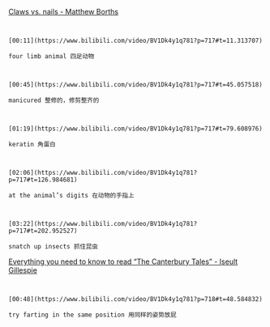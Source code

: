 [Claws vs. nails - Matthew Borths](https://www.bilibili.com/video/BV1Dk4y1q781?p=717)

```ad-note


[00:11](https://www.bilibili.com/video/BV1Dk4y1q781?p=717#t=11.313707)

four limb animal 四足动物

```

```ad-note


[00:45](https://www.bilibili.com/video/BV1Dk4y1q781?p=717#t=45.057518)

manicured 整修的，修剪整齐的

```

```ad-note


[01:19](https://www.bilibili.com/video/BV1Dk4y1q781?p=717#t=79.608976)

keratin 角蛋白

```

```ad-note


[02:06](https://www.bilibili.com/video/BV1Dk4y1q781?p=717#t=126.984681)

at the animal’s digits 在动物的手指上

```

```ad-note


[03:22](https://www.bilibili.com/video/BV1Dk4y1q781?p=717#t=202.952527)

snatch up insects 抓住昆虫

```

[Everything you need to know to read “The Canterbury Tales” - Iseult Gillespie](https://www.bilibili.com/video/BV1Dk4y1q781?p=718)

```ad-note


[00:48](https://www.bilibili.com/video/BV1Dk4y1q781?p=718#t=48.584832)

try farting in the same position 用同样的姿势放屁

```